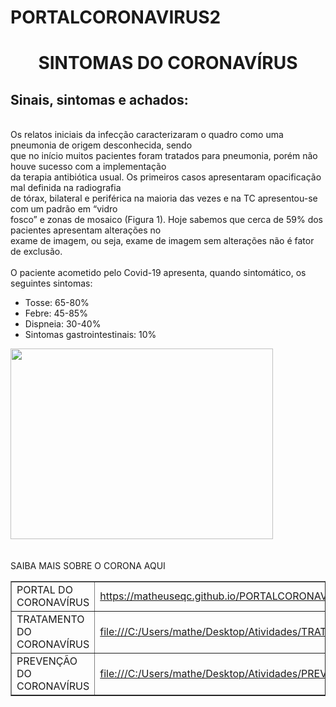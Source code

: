 # PORTALCORONAVIRUS2
<html>
<head>
	<meta charset="URF-8">
	<title> Sintomas do CoronaVírus</title>
</head>

<body>
	<center>
		<h1> SINTOMAS DO CORONAVÍRUS </h1>
	</center>
	<h2>Sinais, sintomas e achados:</h2>
	<br>
	Os relatos iniciais da infecção caracterizaram o quadro como uma pneumonia de origem desconhecida, sendo <br>que no início muitos pacientes foram tratados para pneumonia, porém não houve sucesso com a implementação<br> da terapia antibiótica usual. Os primeiros casos apresentaram opacificação mal definida na radiografia<br> de tórax, bilateral e periférica na maioria das vezes e na TC apresentou-se com um padrão em “vidro <br>fosco” e zonas de mosaico (Figura 1). Hoje sabemos que cerca de 59% dos pacientes apresentam alterações no <br>exame de imagem, ou seja, exame de imagem sem alterações não é fator de exclusão.<br>
    <br>
	O paciente acometido pelo Covid-19 apresenta, quando sintomático, os seguintes sintomas:
	<ul>
		<li>Tosse: 65-80% </li>
		<li>Febre: 45-85% </li>
		<li>Dispneia: 30-40% </li>
		<li>Sintomas gastrointestinais: 10%</li>
	</ul>
	<img src="https://lh3.googleusercontent.com/proxy/XOO_-osjwm4PSPooU5pcqarUf5rBOKeoeygsba-S5KFyxGnZRycLdgEZatPN3ljnBIoCKCLWrwr_YR69u5s6fULbMUy6mkuv8GdbzKa0f6T6getv_vayI1ITG5oalPo5m48REIFwyX5y3ZyTzim2dja3XhkirkMJld9DT5EI08OvVqg" width="420" height="305">
	<BR>
	<br>
	<br>
	<th> SAIBA MAIS SOBRE O CORONA AQUI </th>
	<table border="1">
		<tr >
			<td>PORTAL DO CORONAVÍRUS</td>
			<td> <a href="https://matheuseqc.github.io/PORTALCORONAVIRUS/">
				https://matheuseqc.github.io/PORTALCORONAVIRUS/				
			    </a> </td>
		</tr>
		<tr>
			<td>TRATAMENTO DO CORONAVÍRUS</td>
			<td>
				<a href="file:///C:/Users/mathe/Desktop/Atividades/TRATAMENTO.html">
				file:///C:/Users/mathe/Desktop/Atividades/TRATAMENTO.html
				</a>
			</td>
		</tr>
		<tr>
			<td> PREVENÇÃO DO CORONAVÍRUS</td>	
			<td>
				<a href="file:///C:/Users/mathe/Desktop/Atividades/PREVENÇÃO.html">
				file:///C:/Users/mathe/Desktop/Atividades/PREVENÇÃO.html
			    </a>
			</td>
		</tr>
	</table>


</body>

</html>
